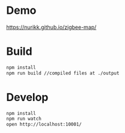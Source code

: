 # Demo
https://nurikk.github.io/zigbee-map/


# Build
```bash
npm install
npm run build //compiled files at ./output
```

# Develop
```bash
npm install
npm run watch
open http://localhost:10001/
```